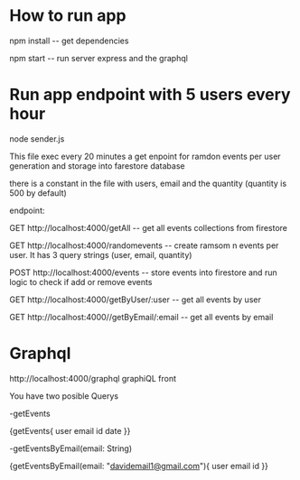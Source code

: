 # How to run app

npm install -- get dependencies

npm start -- run server express and the graphql 

# Run app endpoint with 5 users every hour

node sender.js 

This file exec every 20 minutes a get enpoint for ramdon events per user generation and storage into farestore database

there is a constant in the file with users, email and the quantity (quantity is 500 by default)

endpoint: 

GET http://localhost:4000/getAll -- get all events collections from firestore

GET http://localhost:4000/randomevents -- create ramsom n events per user. It has 3 query strings (user, email, quantity) 

POST http://localhost:4000/events -- store events into firestore and run logic to check if add or remove events

GET http://localhost:4000/getByUser/:user -- get all events by user

GET http://localhost:4000//getByEmail/:email -- get all events by email


# Graphql 

http://localhost:4000/graphql graphiQL front

You have two posible Querys

-getEvents

{getEvents{
  user
  email
  id
  date
}}

-getEventsByEmail(email: String)

{getEventsByEmail(email: "davidemail1@gmail.com"){
  user
  email
  id
}}
